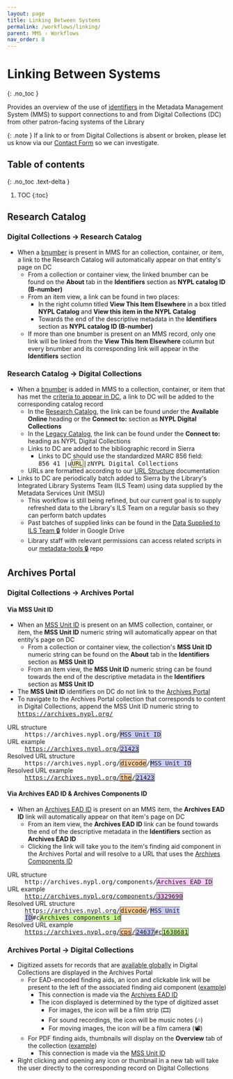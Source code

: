 ```yaml
---
layout: page
title: Linking Between Systems
permalink: /workflows/linking/
parent: MMS › Workflows
nav_order: 8
---
```


# Linking Between Systems
{: .no_toc }

Provides an overview of the use of [identifiers](/metadata-documentation/metadata/element/identifier/) in the Metadata Management System (MMS) to support connections to and from Digital Collections (DC) from other patron-facing systems of the Library

{: .note }
If a link to or from Digital Collections is absent or broken, please let us know via our [Contact Form](/metadata-documentation/contact/form/) so we can investigate.

## Table of contents
{: .no_toc .text-delta }

1. TOC
{:toc}

## Research Catalog

### Digital Collections → Research Catalog

- When a [bnumber](/metadata-documentation/metadata/element/identifier/bnumber/) is present in MMS for an collection, container, or item, a link to the Research Catalog will automatically appear on that entity's page on DC
    - From a collection or container view, the linked bnumber can be found on the **About** tab in the **Identifiers** section as **NYPL catalog ID (B-number)**
    - From an item view, a link can be found in two places:
        - In the right column titled **View This Item Elsewhere** in a box titled **NYPL Catalog** and **View this item in the NYPL Catalog**
        - Towards the end of the descriptive metadata in the **Identifiers** section as **NYPL catalog ID (B-number)**
    - If more than one bnumber is present on an MMS record, only one link will be linked from the **View This Item Elsewhere** column but every bnumber and its corresponding link will appear in the **Identifiers** section

### Research Catalog → Digital Collections

- When a [bnumber](/metadata-documentation/metadata/element/identifier/bnumber/) is added in MMS to a collection, container, or item that has met the [criteria to appear in DC](/metadata-documentation/dc/criteria/), a link to DC will be added to the corresponding catalog record
    - In the [Research Catalog](/metadata-documentation/resources/glossary/#research-catalog), the link can be found under the **Available Online** heading or the **Connect to:** section as **NYPL Digital Collections**
    - In the [Legacy Catalog](/metadata-documentation/resources/glossary/#legacy-catalog), the link can be found under the **Connect to:** heading as NYPL Digital Collections
    - Links to DC are added to the bibliographic record in Sierra
        - Links to DC should use the standardized MARC 856 field:<br><tt>856 41 |u<span style="background: #ffffcc; border: 1px solid #5c5962;">URL</span>|zNYPL Digital Collections</tt>
    - URLs are formatted according to our [URL Structure](/metadata-documentation/dc/url-structure/) documentation
- Links to DC are periodically batch added to Sierra by the ​​Library's Integrated Library Systems Team (ILS Team) using data supplied by the Metadata Services Unit (MSU)
    - This workflow is still being refined, but our current goal is to supply refreshed data to the Library's ILS Team on a regular basis so they can perform batch updates
    - Past batches of supplied links can be found in the [Data Supplied to ILS Team 🔒](https://drive.google.com/drive/folders/1ktPZqRYoIv0yJIWTwLDeRhM766GKaDU7?usp=sharing) folder in Google Drive
    - Library staff with relevant permissions can access related scripts in our [metadata-tools 🔒](https://github.com/NYPL/metadata-tools/tree/master/_quarterly_bnumber) repo

## Archives Portal

### Digital Collections → Archives Portal

#### Via MSS Unit ID
- When an [MSS Unit ID](/metadata-documentation/metadata/element/identifier/mss-unit/) is present on an MMS collection, container, or item, the **MSS Unit ID** numeric string will automatically appear on that entity's page on DC
    - From a collection or container view, the collection's **MSS Unit ID** numeric string can be found on the **About** tab in the **Identifiers** section as **MSS Unit ID**
    - From an item view, the **MSS Unit ID** numeric string can be found towards the end of the descriptive metadata in the **Identifiers** section as **MSS Unit ID**
- The **MSS Unit ID** identifiers on DC do not link to the [Archives Portal](/metadata-documentation/resources/glossary/#archives-portal)
- To navigate to the Archives Portal collection that corresponds to content in Digital Collections, append the MSS Unit ID numeric string to <tt>https://archives.nypl.org/</tt>
<dl>
<dt>URL structure</dt>
<dd><tt>https://archives.nypl.org/<span style="background: #ccccff; border: 1px solid #5c5962;">MSS Unit ID</span></tt></dd>
<dt>URL example</dt>
<dd><tt><a href="https://archives.nypl.org/21423">https://archives.nypl.org/<span style="background: #ccccff; border: 1px solid #5c5962;">21423</span></a></tt></dd>
<dt>Resolved URL structure</dt>
<dd><tt>https://archives.nypl.org/<span style="background: #ffcc99; border: 1px solid #5c5962;">divcode</span>/<span style="background: #ccccff; border: 1px solid #5c5962;">MSS Unit ID</span></tt></dd>
<dt>Resolved URL example</dt>
<dd><tt><a href="https://archives.nypl.org/the/21423">https://archives.nypl.org/<span style="background: #ffcc99; border: 1px solid #5c5962;">the</span>/<span style="background: #ccccff; border: 1px solid #5c5962;">21423</span></a></tt></dd>
</dl>

#### Via Archives EAD ID & Archives Components ID
- When an [Archives EAD ID](/metadata/element/identifier/archives-ead/) is present on an MMS item, the **Archives EAD ID** link will automatically appear on that item's page on DC
    - From an item view, the **Archives EAD ID** link can be found towards the end of the descriptive metadata in the **Identifiers** section as **Archives EAD ID**
    - Clicking the link will take you to the item's finding aid component in the Archives Portal and will resolve to a URL that uses the [Archives Components ID](/metadata-documentation/metadata/element/identifier/archives-components/)

<dl>

<dt>URL structure</dt>
<dd><tt>http://archives.nypl.org/components/<span style="background: #ffccff; border: 1px solid #5c5962;">Archives EAD ID</span></tt></dd>

<dt>URL example</dt>
<dd><tt><a href="http://archives.nypl.org/components/3329690">http://archives.nypl.org/components/<span style="background: #ffccff; border: 1px solid #5c5962;">3329690</span></a></tt></dd>

<dt>Resolved URL structure</dt>
<dd><tt>https://archives.nypl.org/<span style="background: #ffcc99; border: 1px solid #5c5962;">divcode</span>/<span style="background: #ccccff; border: 1px solid #5c5962;">MSS Unit ID</span>#c<span style="background: #ccff99; border: 1px solid #5c5962;">Archives components id</span></tt></dd>

<dt>Resolved URL example</dt>
<dd><tt><a href="https://archives.nypl.org/cps/24637#c1638681">https://archives.nypl.org/<span style="background: #ffcc99; border: 1px solid #5c5962;">cps</span>/<span style="background: #ccccff; border: 1px solid #5c5962;">24637</span>#c<span style="background: #ccff99; border: 1px solid #5c5962;">1638681</span></a></tt></dd>

</dl>

### Archives Portal → Digital Collections
- Digitized assets for records that are [available globally](/metadata-documentation/dc/criteria/) in Digital Collections are displayed in the Archives Portal
    - For EAD-encoded finding aids, an icon and clickable link will be present to the left of the associated finding aid component ([example](https://archives.nypl.org/mss/3306#detailed))
        - This connection is made via the [Archives EAD ID](/metadata-documentation/metadata/element/identifier/archives-ead/)
        - The icon displayed is determined by the type of digitized asset
            - For images, the icon will be a film strip (🎞️)
            - For sound recordings, the icon will be music notes (🎶)
            - For moving images, the icon will be a film camera (📽️)
    - For PDF finding aids, thumbnails will display on the **Overview** tab of the collection ([example](https://archives.nypl.org/dan/23194#:~:text=is%20mostly%20undated.-,DIGITAL%20ASSETS,-1%20Images))
        - This connection is made via the [MSS Unit ID](/metadata-documentation/metadata/element/identifier/mss-unit/)
- Right clicking and opening any icon or thumbnail in a new tab will take the user directly to the corresponding record on Digital Collections